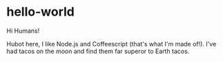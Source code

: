 # hello-world

Hi Humans!

Hubot here, I like Node.js and Coffeescript (that's what I'm made of!).
I've had tacos on the moon and find them far superor to Earth tacos.
